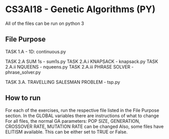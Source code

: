 # CS3AI18 - Genetic Algorithms (PY)
All of the files can be run on python 3

## File Purpose

TASK 1.A - 1D:  continuous.py

TASK 2.A SUM 1s - sum1s.py
TASK 2.A.i KNAPSACK -  knapsack.py
TASK 2.A.ii NQUEENS - nqueens.py
TASK 2.A.iii PHRASE SOLVER - phrase_solver.py

TASK 3.A. TRAVELLING SALESMAN PROBLEM - tsp.py


## How to run

For each of the exercises, run the respective file listed in the File Purpose section.
In the GLOBAL variables there are instructions of what to change
For all files, the normal GA parameters: POP SIZE, GENERATION, CROSSOVER RATE, MUTATION RATE can be changed
Also, some files have ELITISM available. This can be either set to TRUE or False.